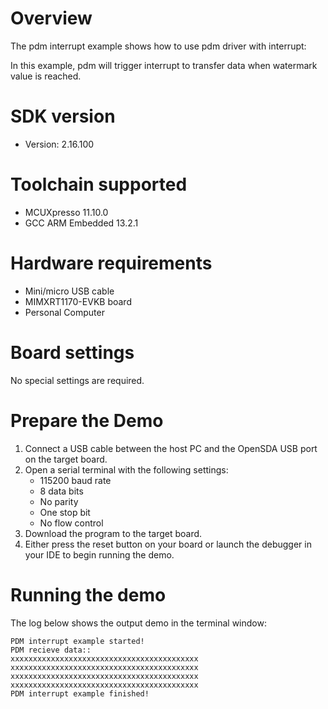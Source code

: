 Overview
========
The pdm interrupt example shows how to use pdm driver with interrupt:

In this example, pdm will trigger interrupt to transfer data when watermark value is reached.


SDK version
===========
- Version: 2.16.100

Toolchain supported
===================
- MCUXpresso  11.10.0
- GCC ARM Embedded  13.2.1

Hardware requirements
=====================
- Mini/micro USB cable
- MIMXRT1170-EVKB board
- Personal Computer

Board settings
==============
No special settings are required.

Prepare the Demo
================
1.  Connect a USB cable between the host PC and the OpenSDA USB port on the target board.
2.  Open a serial terminal with the following settings:
    - 115200 baud rate
    - 8 data bits
    - No parity
    - One stop bit
    - No flow control
3.  Download the program to the target board.
4.  Either press the reset button on your board or launch the debugger in your IDE to begin running the demo.

Running the demo
================
The log below shows the output demo in the terminal window:
~~~~~~~~~~~~~~~~~~~~~~~~~~~~~~~~~~~
PDM interrupt example started!
PDM recieve data::
xxxxxxxxxxxxxxxxxxxxxxxxxxxxxxxxxxxxxxxxxx
xxxxxxxxxxxxxxxxxxxxxxxxxxxxxxxxxxxxxxxxxx
xxxxxxxxxxxxxxxxxxxxxxxxxxxxxxxxxxxxxxxxxx
xxxxxxxxxxxxxxxxxxxxxxxxxxxxxxxxxxxxxxxxxx
PDM interrupt example finished!
~~~~~~~~~~~~~~~~~~~~~~~~~~~~~~~~~~~
